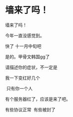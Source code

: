 # 墙来了吗！


墙来了吗！

今年一直没感觉到。

快了 十一月中旬吧<img id="aimg_s5f5J" onclick="zoom(this, this.src, 0, 0, 0)" class="zoom" src="https://cdn.jsdelivr.net/gh/hishis/forum-master/public/images/patch.gif" onmouseover="img_onmouseoverfunc(this)" onload="thumbImg(this)" border="0" alt="" />

是的。甲骨文韩国gg了

请描述你的症状，不一定是

我一下变红好几个<img src="static/image/smiley/yct/003.gif" smilieid="50" border="0" alt="" />

<img src="static/image/smiley/default/lol.gif" smilieid="12" border="0" alt="" /> 只有你一个人

有个服务器红了，应该是来了吧。

有些协议正常&nbsp;&nbsp;有些被封了

